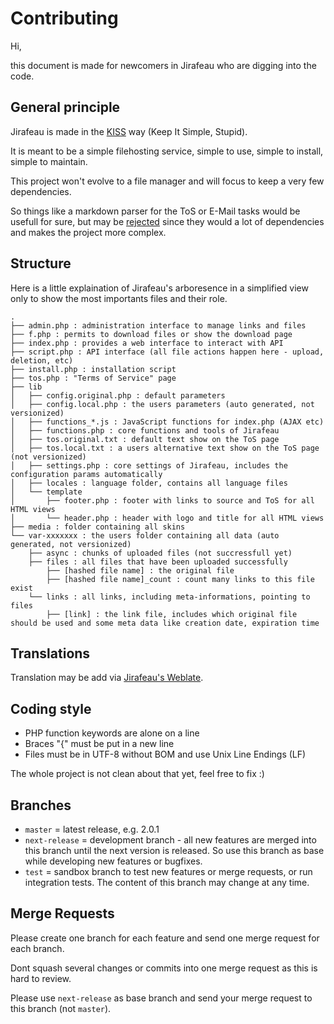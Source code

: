 # Contributing

Hi,

this document is made for newcomers in Jirafeau who are digging into the code.

## General principle

Jirafeau is made in the [KISS](http://en.wikipedia.org/wiki/KISS_principle) way (Keep It Simple, Stupid).

It is meant to be a simple filehosting service, simple to use, simple to install, simple to maintain.

This project won't evolve to a file manager and will focus to keep a very few dependencies.

So things like a markdown parser for the ToS or E-Mail tasks would be usefull for sure, but may be [rejected](https://gitlab.com/mojo42/Jirafeau/issues/37#note_1191566) since they would a lot of dependencies and makes the project more complex.

## Structure

Here is a little explaination of Jirafeau's arboresence in a simplified
view only to show the most importants files and their role.

```
.
├── admin.php : administration interface to manage links and files
├── f.php : permits to download files or show the download page
├── index.php : provides a web interface to interact with API
├── script.php : API interface (all file actions happen here - upload, deletion, etc)
├── install.php : installation script
├── tos.php : "Terms of Service" page
├── lib
│   ├── config.original.php : default parameters
│   ├── config.local.php : the users parameters (auto generated, not versionized)
│   ├── functions_*.js : JavaScript functions for index.php (AJAX etc)
│   ├── functions.php : core functions and tools of Jirafeau
│   ├── tos.original.txt : default text show on the ToS page
│   ├── tos.local.txt : a users alternative text show on the ToS page (not versionized)
│   ├── settings.php : core settings of Jirafeau, includes the configuration params automatically
│   ├── locales : language folder, contains all language files
│   └── template
│       ├── footer.php : footer with links to source and ToS for all HTML views
│       └── header.php : header with logo and title for all HTML views
├── media : folder containing all skins
└── var-xxxxxxx : the users folder containing all data (auto generated, not versionized)
    ├── async : chunks of uploaded files (not succressfull yet) 
    ├── files : all files that have been uploaded successfully
        ├── [hashed file name] : the original file
        ├── [hashed file name]_count : count many links to this file exist
    └── links : all links, including meta-informations, pointing to files
        ├── [link] : the link file, includes which original file should be used and some meta data like creation date, expiration time
```

## Translations

Translation may be add via [Jirafeau's Weblate](https://hosted.weblate.org/projects/jirafeau/master/).

## Coding style

- PHP function keywords are alone on a line
- Braces "{" must be put in a new line
- Files must be in UTF-8 without BOM and use Unix Line Endings (LF)

The whole project is not clean about that yet, feel free to fix :)

## Branches

* ```master``` = latest release, e.g. 2.0.1
* ```next-release``` = development branch - all new features are merged into this branch until the next version is released. So use this branch as base while developing new features or bugfixes.
* ```test``` = sandbox branch to test new features or merge requests, or run integration tests. The content of this branch may change at any time.

## Merge Requests

Please create one branch for each feature and send one merge request for each branch. 

Dont squash several changes or commits into one merge request as this is hard to review.

Please use ```next-release``` as base branch and send your merge request to this branch (not ```master```).
